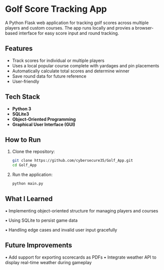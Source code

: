 
# Golf Score Tracking App

A Python Flask web application for tracking golf scores across multiple players and custom courses. The app runs locally and provies a browser-based interface for easy score input and round tracking.

##  Features

- Track scores for individual or multiple players
- Uses a local popular course complete with yardages and pin placements
- Automatically calculate total scores and determine winner
- Save round data for future reference
- User-friendly

## Tech Stack

- **Python 3**
- **SQLite3** 
- **Object-Oriented Programming**
- **Graphical User Interface (GUI)**

## How to Run

1. Clone the repository:

   ```bash
   git clone https://github.com/cybersecure35/Golf_App.git
   cd Golf_App

2. Run the application:
   ```bash
   python main.py

## What I Learned
• Implementing object-oriented structure for managing players and courses

• Using SQLite to persist game data

• Handling edge cases and invalid user input gracefully


## Future Improvements
• Add support for exporting scorecards as PDFs
• Integrate weather API to display real-time weather during gameplay
 



